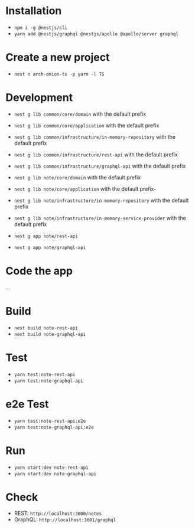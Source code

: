 # Installation

- `npm i -g @nestjs/cli`
- `yarn add @nestjs/graphql @nestjs/apollo @apollo/server graphql`

# Create a new project

- `nest n arch-onion-ts -p yarn -l TS`

# Development

- `nest g lib common/core/domain` with the default prefix
- `nest g lib common/core/application` with the default prefix
- `nest g lib common/infrastructure/in-memory-repository` with the default prefix
- `nest g lib common/infrastructure/rest-api` with the default prefix
- `nest g lib common/infrastructure/graphql-api` with the default prefix

- `nest g lib note/core/domain` with the default prefix
- `nest g lib note/core/application` with the default prefix- 
- `nest g lib note/infrastructure/in-memory-repository` with the default prefix
- `nest g lib note/infrastructure/in-memory-service-provider` with the default prefix

- `nest g app note/rest-api`
- `nest g app note/graphql-api`

# Code the app

...

# Build

- `nest build note-rest-api`
- `nest build note-graphql-api`

# Test

- `yarn test:note-rest-api`
- `yarn test:note-graphql-api`

# e2e Test

- `yarn test:note-rest-api:e2e`
- `yarn test:note-graphql-api:e2e`

# Run

- `yarn start:dev note-rest-api`
- `yarn start:dev note-graphql-api`

# Check

- REST: `http://localhost:3000/notes`
- GraphQL: `http://localhost:3001/graphql`
